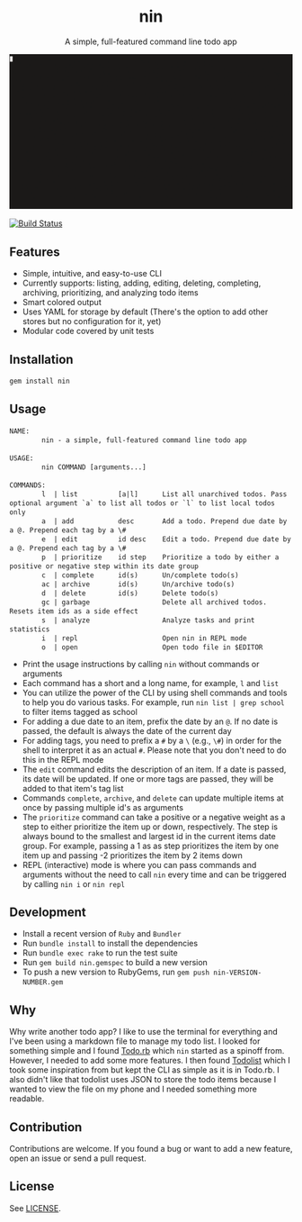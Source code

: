 <div align="center">
  <h1>
    nin
  </h1>

  A simple, full-featured command line todo app

  ![nin demo GIF](/demo.gif)
</div>

[![Build Status](https://travis-ci.com/aonemd/nin.svg?branch=master)](https://travis-ci.com/aonemd/nin)

## Features

- Simple, intuitive, and easy-to-use CLI
- Currently supports: listing, adding, editing, deleting, completing,
  archiving, prioritizing, and analyzing todo items
- Smart colored output
- Uses YAML for storage by default (There's the option to add other stores but no configuration for it, yet)
- Modular code covered by unit tests

## Installation

```bash
gem install nin
```

## Usage

```console
NAME:
        nin - a simple, full-featured command line todo app

USAGE:
        nin COMMAND [arguments...]

COMMANDS:
        l  | list          [a|l]      List all unarchived todos. Pass optional argument `a` to list all todos or `l` to list local todos only
        a  | add           desc       Add a todo. Prepend due date by a @. Prepend each tag by a \#
        e  | edit          id desc    Edit a todo. Prepend due date by a @. Prepend each tag by a \#
        p  | prioritize    id step    Prioritize a todo by either a positive or negative step within its date group
        c  | complete      id(s)      Un/complete todo(s)
        ac | archive       id(s)      Un/archive todo(s)
        d  | delete        id(s)      Delete todo(s)
        gc | garbage                  Delete all archived todos. Resets item ids as a side effect
        s  | analyze                  Analyze tasks and print statistics
        i  | repl                     Open nin in REPL mode
        o  | open                     Open todo file in $EDITOR
```

- Print the usage instructions by calling `nin` without commands or arguments
- Each command has a short and a long name, for example, `l` and `list`
- You can utilize the power of the CLI by using shell commands and tools to
  help you do various tasks. For example, run `nin list | grep school` to
  filter items tagged as school
- For adding a due date to an item, prefix the date by an `@`. If no date is
  passed, the default is always the date of the current day
- For adding tags, you need to prefix a `#` by a `\` (e.g., `\#`) in order for
  the shell to interpret it as an actual `#`. Please note that you don't need
  to do this in the REPL mode
- The `edit` command edits the description of an item. If a date is passed, its
  date will be updated. If one or more tags are passed, they will be added to
  that item's tag list
- Commands `complete`, `archive`, and `delete` can update multiple items at
  once by passing multiple id's as arguments
- The `prioritize` command can take a positive or a negative weight as a step
  to either prioritize the item up or down, respectively. The step is always
  bound to the smallest and largest id in the current items date group.  For
  example, passing a 1 as as step prioritizes the item by one item up and
  passing -2 prioritizes the item by 2 items down
- REPL (interactive) mode is where you can pass commands and arguments without
  the need to call `nin` every time and can be triggered by calling `nin i` or
  `nin repl`

## Development

- Install a recent version of `Ruby` and `Bundler`
- Run `bundle install` to install the dependencies
- Run `bundle exec rake` to run the test suite
- Run `gem build nin.gemspec` to build a new version
- To push a new version to RubyGems, run `gem push nin-VERSION-NUMBER.gem`

## Why

Why write another todo app? I like to use the terminal for everything and I've
been using a markdown file to manage my todo list. I looked for something
simple and I found [Todo.rb](https://gist.github.com/mattsears/1259080) which
`nin` started as a spinoff from. However, I needed to add some more features. I
then found [Todolist](http://todolist.site/) which I took some inspiration from
but kept the CLI as simple as it is in Todo.rb. I also didn't like that
todolist uses JSON to store the todo items because I wanted to view the file on
my phone and I needed something more readable.

## Contribution

Contributions are welcome. If you found a bug or want to add a new feature,
open an issue or send a pull request.

## License

See [LICENSE](https://github.com/aonemd/nin/blob/master/LICENSE).
